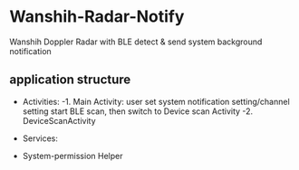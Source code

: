 # Wanshih-Radar-Notify
Wanshih Doppler Radar with BLE detect &amp; send system background notification

## application structure
 - Activities:
 -1. Main Activity: 
 user set system notification setting/channel setting
 start BLE scan, then switch to Device scan Activity
 -2. DeviceScanActivity
 
 - Services:
 - System-permission Helper
